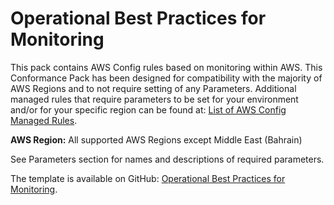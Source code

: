 # Operational Best Practices for Monitoring<a name="operational-best-practices-for-monitoring"></a>

 This pack contains AWS Config rules based on monitoring within AWS\. This Conformance Pack has been designed for compatibility with the majority of AWS Regions and to not require setting of any Parameters\. Additional managed rules that require parameters to be set for your environment and/or for your specific region can be found at: [List of AWS Config Managed Rules](https://docs.aws.amazon.com/config/latest/developerguide/managed-rules-by-aws-config.html)\. 

**AWS Region:** All supported AWS Regions except Middle East \(Bahrain\)

 See Parameters section for names and descriptions of required parameters\. 

The template is available on GitHub: [Operational Best Practices for Monitoring](https://github.com/awslabs/aws-config-rules/blob/master/aws-config-conformance-packs/Operational-Best-Practices-for-Monitoring.yaml)\.